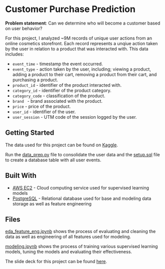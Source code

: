 # Customer Purchase Prediction

**Problem statement**: Can we determine who will become a customer based on user behavior?

For this project, I analyzed ~9M records of unique user actions from an online cosmetics storefront. Each record represents a unqiue action taken by the user in relation to a product that was interacted with. This data includes:

-  `event_time` - timestamp the event occurred.
- `event_type` - action taken by the user, including; viewing a product, adding a product to their cart, removing a product from their cart, and purchasing a product.
- `product_id` - identifier of the product interacted with.
- `category_id` - identifier of the product category.
- `category_code` - classification of the product.
- `brand ` - brand associated with the product.
- `price` - price of the product.
- `user_id` - identifier of the user. 
- `user_session` - UTM code of the session logged by the user.

## Getting Started

The data used for this project can be found on [Kaggle](https://www.kaggle.com/mkechinov/ecommerce-events-history-in-cosmetics-shop). 

Run the [data_prep.py](https://github.com/bakabrooks/customer-purchase-prediction/blob/master/src/data_prep.py) file to consolidate the user data and the [setup.sql](https://github.com/bakabrooks/customer-purchase-prediction/blob/master/src/setup.sql) file to create a database table with all user events.

## Built With

* [AWS EC2](https://aws.amazon.com/ec2/?nc2=h_ql_prod_fs_ec2) - Cloud computing service used for supervised learning models
* [PostgreSQL](https://www.postgresql.org/) - Relational database used for base and modeling data storage as well as feature engineering

## Files

[eda_feature_eng.ipynb](https://github.com/bakabrooks/customer-purchase-prediction/blob/master/eda_feature_eng.ipynb) shows the process of evaluating and cleaning the data as well as engineering of all features used for modeling. 

[modeling.ipynb](https://github.com/bakabrooks/customer-purchase-prediction/blob/master/modeling.ipynb) shows the process of training various supervised learning models, tuning the models and evaluating their effectiveness.



The slide deck for this project can be found [here](https://github.com/bakabrooks/customer-purchase-prediction/blob/master/slide_deck.pdf).